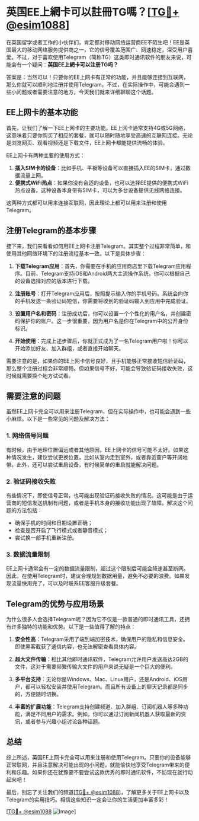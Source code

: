 # 英国EE上網卡可以註冊TG嗎？[[TG💪+ @esim1088](https://t.me/s/esim1088)]

在英国留学或者工作的小伙伴们，肯定都对移动网络运营商EE不陌生吧！EE是英国最大的移动网络服务提供商之一，它的信号覆盖范围广、网速稳定，深受用户喜爱。不过，对于喜欢使用Telegram（简称TG）这类即时通讯软件的朋友来说，可能会有一个疑问：**英国EE上網卡可以注册TG吗？**

答案是：当然可以！只要你的EE上网卡有正常的功能，并且能够连接到互联网，那么你就可以顺利地注册并使用Telegram。不过，在实际操作中，可能会遇到一些小问题或者需要注意的地方，今天我们就来详细聊聊这个话题。

## EE上网卡的基本功能

首先，让我们了解一下EE上网卡的主要功能。EE上网卡通常支持4G或5G网络，这意味着只要你购买了相应的套餐，就可以随时随地享受高速的互联网连接。无论是浏览网页、观看视频还是下载文件，EE上网卡都能提供流畅的体验。

EE上网卡有两种主要的使用方式：

1. **插入SIM卡的设备**：比如手机、平板等设备可以直接插入EE的SIM卡，通过数据流量上网。
2. **便携式WiFi热点**：如果你没有合适的设备，也可以选择EE提供的便携式WiFi热点设备。这种设备本身带有SIM卡，可以为多台设备提供无线网络连接。

这两种方式都可以用来连接互联网，因此理论上都可以用来注册和使用Telegram。

## 注册Telegram的基本步骤

接下来，我们来看看如何用EE上网卡注册Telegram。其实整个过程非常简单，和使用其他网络环境下的注册流程基本一致。以下是具体步骤：

1. **下载Telegram应用**：首先，你需要在手机的应用商店里下载Telegram应用程序。目前，Telegram支持iOS和Android两大主流操作系统，你可以根据自己的设备选择对应的版本进行下载。

2. **注册账号**：打开Telegram应用后，按照提示输入你的手机号码。系统会向你的手机发送一条验证码短信，你需要将收到的验证码输入到应用中完成验证。

3. **设置用户名和密码**：注册成功后，你可以设置一个个性化的用户名，并创建密码保护你的账户。这一步很重要，因为用户名是你在Telegram中的公开身份标识。

4. **开始使用**：完成上述步骤后，你就正式成为了一名Telegram用户啦！你可以开始添加好友、加入群组，或者直接开始聊天。

需要注意的是，如果你的EE上网卡信号良好，且手机能够正常接收短信验证码，那么整个注册过程会非常顺畅。但如果信号不好，可能会导致验证码接收失败，这时候就需要换个地方试试看。

## 需要注意的问题

虽然EE上网卡完全可以用来注册Telegram，但在实际操作中，也可能会遇到一些小麻烦。以下是一些常见的问题及解决方法：

### 1. 网络信号问题

有时候，由于地理位置偏远或者其他原因，EE上网卡的信号可能不太好。如果这种情况发生，建议尝试更换位置，比如从室内走到室外，或者靠近窗户等开阔地带。此外，还可以尝试重启设备，有时候简单的重启就能解决问题。

### 2. 验证码接收失败

有些情况下，即使信号正常，也可能出现验证码接收失败的情况。这可能是由于运营商的短信发送机制有问题，或者是手机本身的接收功能出现了故障。解决这个问题的方法包括：

- 确保手机的时间和日期设置正确；
- 检查是否开启了飞行模式或者静音模式；
- 尝试换一部手机重新注册。

### 3. 数据流量限制

EE上网卡通常会有一定的数据流量限制，超过这个限制后可能会降速甚至断网。因此，在使用Telegram时，建议合理规划数据用量，避免不必要的浪费。如果发现流量快用完了，可以及时联系EE客服升级套餐。

## Telegram的优势与应用场景

为什么很多人会选择Telegram呢？因为它不仅是一款普通的即时通讯工具，还拥有许多独特的功能和优势。以下是一些值得了解的特点：

1. **安全性高**：Telegram采用了端到端加密技术，确保用户的隐私和信息安全。即使黑客截获了通信内容，也无法解密查看具体内容。

2. **超大文件传输**：相比其他即时通讯软件，Telegram允许用户发送高达2GB的文件，这对于需要频繁传输大文件的用户来说无疑是一个巨大的便利。

3. **多平台支持**：无论你是Windows、Mac、Linux用户，还是Android、iOS用户，都可以轻松安装并使用Telegram。而且所有设备上的聊天记录都是同步的，方便随时切换。

4. **丰富的扩展功能**：Telegram支持创建频道、加入群组、订阅机器人等多种功能，满足不同用户的需求。例如，你可以通过订阅新闻机器人获取最新的资讯，或者参与兴趣小组讨论各种话题。

## 总结

综上所述，英国EE上网卡完全可以用来注册和使用Telegram。只要你的设备能够正常联网，并且注意解决可能出现的小问题，就能愉快地享受Telegram带来的便利和乐趣。如果你还在犹豫要不要尝试这款优秀的即时通讯软件，不妨现在就行动起来吧！

最后，别忘了关注我们的频道[[TG💪+ @esim1088](https://t.me/s/esim1088)]，了解更多关于EE上网卡以及Telegram的实用技巧。相信这些知识一定会让你的生活更加丰富多彩！

[[TG💪+ @esim1088](https://t.me/s/esim1088) ![Image](https://i.postimg.cc/4NQfJmqS/Snipaste-2025-05-13-00-14-12.png)]